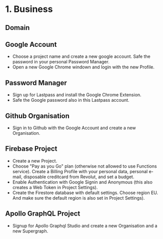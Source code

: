 
# 1. Business

## Domain


## Google Account

- Choose a project name and create a new google account. Safe the password in your personal Password Manager.
- Open a new Google Chrome windown and login with the new Profile.

## Password Manager

- Sign up for Lastpass and install the Google Chrome Extension.
- Safe the Google password also in this Lastpass account.

## Github Organisation

- Sign in to Github with the Google Account and create a new Organisation.

## Firebase Project

- Create a new Project.
- Choose "Pay as you Go" plan (otherwise not allowed to use Functions service). Create a Billing Profile with your personal data, personal e-mail, disposable creditcard from Revolut, and set a budget.
- Enable Authentication with Google Signin and Anonymous (this also creates a Web Token in Project Settings).
- Create the Firestore database with default settings. Choose region EU. And make sure the default region is also set in Project Settings).

## Apollo GraphQL Project

- Signup for Apollo Graphql Studio and create a new Organisation and a new Supergraph.
